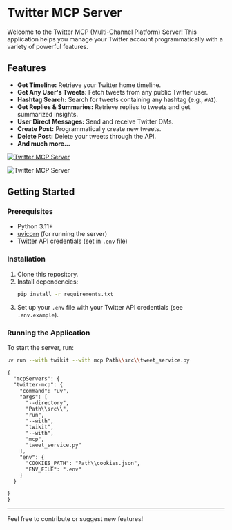# Twitter MCP Server

Welcome to the Twitter MCP (Multi-Channel Platform) Server! This application helps you manage your Twitter account programmatically with a variety of powerful features.

## Features
- **Get Timeline:** Retrieve your Twitter home timeline.
- **Get Any User's Tweets:** Fetch tweets from any public Twitter user.
- **Hashtag Search:** Search for tweets containing any hashtag (e.g., `#AI`).
- **Get Replies & Summaries:** Retrieve replies to tweets and get summarized insights.
- **User Direct Messages:** Send and receive Twitter DMs.
- **Create Post:** Programmatically create new tweets.
- **Delete Post:** Delete your tweets through the API.
- **And much more...**


[![Twitter MCP Server](https://github.com/user-attachments/assets/1a05ab8f-75b3-4fec-b91d-402f65d41544)](https://smithery.ai/server/@LuniaKunal/mcp-twitter)

![Twitter MCP Server](image.png)

## Getting Started

### Prerequisites
- Python 3.11+
- [uvicorn](https://www.uvicorn.org/) (for running the server)
- Twitter API credentials (set in `.env` file)

### Installation
1. Clone this repository.
2. Install dependencies:
   ```bash
   pip install -r requirements.txt
   ```
3. Set up your `.env` file with your Twitter API credentials (see `.env.example`).

### Running the Application

To start the server, run:
```bash
uv run --with twikit --with mcp Path\\src\\tweet_service.py
```

```
{
  "mcpServers": {
  "twitter-mcp": {
    "command": "uv",
    "args": [
      "--directory",
      "Path\\src\\",
      "run",
      "--with",
      "twikit",
      "--with",
      "mcp",
      "tweet_service.py"
    ],
    "env": {
      "COOKIES_PATH": "Path\\cookies.json",
      "ENV_FILE": ".env"  
    }
  }

}
}
```

---

Feel free to contribute or suggest new features!

